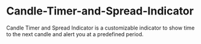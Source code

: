 # Candle-Timer-and-Spread-Indicator
Candle Timer and Spread Indicator is a customizable indicator to show time to the next candle and alert you at a predefined period.
